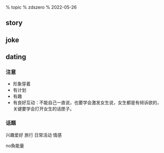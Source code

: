 % topic
% zdszero
% 2022-05-26

## story

## joke

## dating

### 注意

* 形象穿着
* 有计划
* 有趣
* 有良好互动：不能自己一直说，也要学会激发女生说，女生都是有倾诉欲的，关键要学会打开女生的话匣子。

### 话题

兴趣爱好
旅行
日常活动
情感

no負能量
